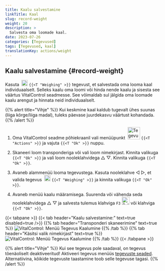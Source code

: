 ```yaml
---
title: Kaalu salvestamine
linkTitle: Kaal
slug: record-weight
weight: 20
description: >
  Salvesta oma loomade kaal.
date: 2023-07-26
categories: [Tegevused]
tags: [Tegevused, kaal]
translationKey: actions/weight
---
```


## Kaalu salvestamine {#record-weight}
Kasuta &nbsp;<img src="/icons/actions/weight.svg" width="20" align="bottom" alt="Kaalumine" /> `{{<T "Weighing" >}}` tegevust, et salvestada oma looma kaal individuaalselt. Selleks kaalu oma loomi või hinda nende kaalu ja sisesta see väärtus VitalControl seadmesse. See võimaldab sul jälgida oma loomade kaalu arengut ja hinnata neid individuaalselt.

{{% alert title="Vihje" %}}
Kui keskmine kaal kaldub tugevalt ühes suunas (liiga kõrge/liiga madal), tuleks päevase juurdekasvu väärtust kohandada.
{{% /alert %}}

1. Oma VitalControl seadme põhiekraanil vali menüüpunkt  &nbsp;<img src="/icons/actions.svg" width="40" align="bottom" alt="Tegevused" /> `{{<T "Actions" >}}` ja vajuta `{{<T "Ok" >}}` nuppu.

2. Skaneeri loom transponderiga või vali loom nimekirjast. Kinnita valikuga `{{<T "Ok" >}}` ja vali loom nooleklahvidega △ ▽. Kinnita valikuga `{{<T "Ok" >}}`.

3. Avaneb alammenüü looma tegevustega. Kasuta nooleklahve ◁ ▷, et valida tegevus &nbsp;<img src="/icons/actions/weight.svg" width="20" align="bottom" alt="Kaalumine" /> `{{<T "Weighing" >}}` ja kinnita valikuga `{{<T "Ok" >}}`.

4. Avaneb menüü kaalu määramisega. Suurenda või vähenda seda nooleklahvidega △ ▽ ja salvesta tulemus klahviga `F3` <img src="/icons/footer/save.svg" width="25" align="bottom" alt="Salvesta" /> või klahviga `{{<T "Ok" >}}`.

{{< tabpane >}}
{{< tab header="Kaalu salvestamine:" text=true disabled=true />}}
{{% tab header="Transponderi skaneerimine" text=true %}}
  ![VitalControl: Menüü Tegevus Kaalumine](../images/weighing-scan.png "Kaalumine")
{{% /tab %}}
{{% tab header="Käsitsi valik nimekirjast" text=true %}}
  ![VitalControl: Menüü Tegevus Kaalumine](../images/weighing.png "Kaalumine")
{{% /tab %}}
{{< /tabpane >}}

{{% alert title="Vihje" %}}
Kui see tegevus pole saadaval, on tegevus tõenäoliselt deaktiveeritud! Aktiveeri tegevus menüüs [tegevuste seaded](../setting/). Alternatiivina, kõikide tegevuste taastamine toob selle tegevuse tagasi.
{{% /alert %}}
